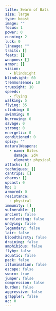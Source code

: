 ```yaml
---
title: Swarm of Bats
size: large
type: beast
image: ""
focus: 1
power: 0
cunning: 2
luck: 0
lineage: ""
traits: []
feats: []
weapons: []
armor: []
vision:
  - blindsight
blindsight: 60
tremmorsense: 10
truesight: 10
speeds:
  - flying
walking: 5
flying: 35
climbing: 0
swimming: 0
burrowing: 0
savage: 0
strong: 0
energetic: 0
conditioned: 0
spicy: ""
naturalWeapons:
  - name: Bites
    damage: 2d4
    element: physical
attacks: []
techniques: []
cantrips: []
charms: []
upcast: 0
hp: 1
armored: 0
resistance:
  - physical
immunity: []
vulnerable: []
ancient: false
unrelenting: false
undying: false
legendary: false
lair: false
bloodthirsty: false
draining: false
amphibious: false
flyby: false
aquatic: false
pack: false
illumination: false
escape: false
swarm: true
jumper: false
compression: false
burden: false
aggressive: false
grappler: false
ac: 0
---
```



